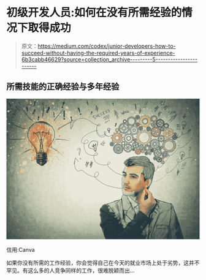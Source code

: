 # 初级开发人员:如何在没有所需经验的情况下取得成功

> 原文：<https://medium.com/codex/junior-developers-how-to-succeed-without-having-the-required-years-of-experience-6b3cabb46629?source=collection_archive---------5----------------------->

## 所需技能的正确经验与多年经验

![](img/ee67d0101648417f1ed239afe3a0ec6e.png)

信用:Canva

如果你没有所需的工作经验，你会觉得自己在今天的就业市场上处于劣势，这并不罕见。有这么多的人竞争同样的工作，很难脱颖而出…